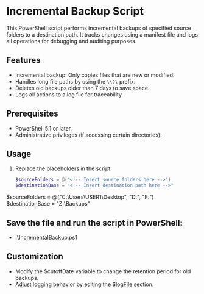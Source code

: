 # Incremental Backup Script

This PowerShell script performs incremental backups of specified source folders to a destination path. It tracks changes using a manifest file and logs all operations for debugging and auditing purposes.

## Features
- Incremental backup: Only copies files that are new or modified.
- Handles long file paths by using the `\\?\` prefix.
- Deletes old backups older than 7 days to save space.
- Logs all actions to a log file for traceability.

## Prerequisites
- PowerShell 5.1 or later.
- Administrative privileges (if accessing certain directories).

## Usage
1. Replace the placeholders in the script:
   ```powershell
   $sourceFolders = @("<!-- Insert source folders here -->")
   $destinationBase = "<!-- Insert destination path here -->"

$sourceFolders = @("C:\Users\USER1\Desktop", "D:\", "F:\")
$destinationBase = "Z:\Backups"

## Save the file and run the script in PowerShell:
- .\IncrementalBackup.ps1

## Customization
- Modify the $cutoffDate variable to change the retention period for old backups.
- Adjust logging behavior by editing the $logFile section.
